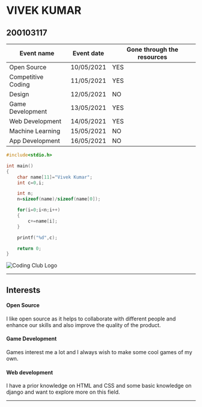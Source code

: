 # VIVEK KUMAR
## 200103117

|Event name|Event date|Gone through the resources|
|---|---|---|
|Open Source|10/05/2021|YES|
|Competitive Coding|11/05/2021|YES|
|Design|12/05/2021|NO|
|Game Development|13/05/2021|YES|
|Web Development|14/05/2021|YES|
|Machine Learning|15/05/2021|NO|
|App Development|16/05/2021|NO|


```c
#include<stdio.h>

int main()
{
    char name[11]="Vivek Kumar";
    int c=0,i;

    int n;
    n=sizeof(name)/sizeof(name[0]);

    for(i=0;i<n;i++)
    {
        c+=name[i];
    }

    printf("%d",c);

    return 0;
}
```

![Coding Club Logo](https://raw.githubusercontent.com/codingiitg/open_source_submission/main/coding-club%20logo.png "Coding Club Logo")

___

## Interests

#### Open Source
I like open source as it helps to collaborate with different people and enhance our skills and also improve the quality of the product.

#### Game Development
Games interest me a lot and I always wish to make some cool games of my own.

#### Web development
I have a prior knowledge on HTML and CSS and some basic knowledge on django and want to explore more on this field.
___
